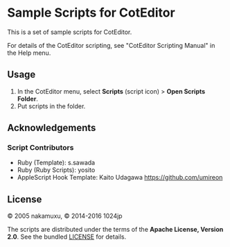 
Sample Scripts for CotEditor
===============================

This is a set of sample scripts for CotEditor.

For details of the CotEditor scripting, see "CotEditor Scripting Manual" in the Help menu.

Usage
------------------------------

1. In the CotEditor menu, select __Scripts__ (script icon) > __Open Scripts Folder__.
2. Put scripts in the folder.


Acknowledgements
------------------------------

### Script Contributors

- Ruby (Template): s.sawada
- Ruby (Ruby Scripts): yosito
- AppleScript Hook Template: Kaito Udagawa <https://github.com/umireon>


License
-----------------------------

© 2005 nakamuxu,
© 2014-2016 1024jp

The scripts are distributed under the terms of the __Apache License, Version 2.0__. See the bundled [LICENSE](LICENSE) for details.
